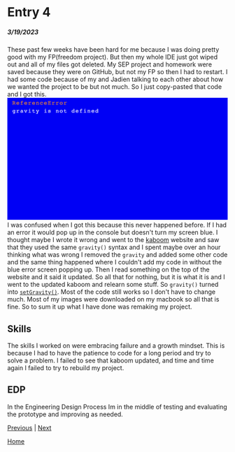 # Entry 4
##### 3/19/2023

These past few weeks have been hard for me because I was doing pretty good with my FP(freedom project). But then my whole IDE just got wiped out and all of my files got deleted. My SEP project and homework were saved because they were on GitHub, but not my FP so then I had to restart. I had some code because of my and Jadien talking to each other about how we wanted the project to be but not much. So I just copy-pasted that code and I got this. <img src="screenshot.png"> I was confused when I got this because this never happened before. If I had an error it would pop up in the console but doesn't turn my screen blue. I thought maybe I wrote it wrong and went to the [kaboom](https://kaboomjs.com/) website and saw that they used the same ``gravity()`` syntax and I spent maybe over an hour thinking what was wrong I removed the ``gravity`` and added some other code and the same thing happened where I couldn't add my code in without the blue error screen popping up. Then I read something on the top of the website and it said it updated. So all that for nothing, but it is what it is and I went to the updated kaboom and relearn some stuff. So ``gravity()`` turned into [``setGravity()``](https://3000.kaboomjs.com/). Most of the code still works so I don't have to change much. Most of my images were downloaded on my macbook so all that is fine. So to sum it up what I have done was remaking my project.


## Skills
The skills I worked on were embracing failure and a growth mindset. This is because I had to have the patience to code for a long period and try to solve a problem. I failed to see that kaboom updated, and time and time again I failed to try to rebuild my project.


## EDP
In the Engineering Design Process Im in the middle of testing and evaluating the prototype and improving as needed.

[Previous](entry03.md) | [Next](entry05.md)

[Home](../README.md)

